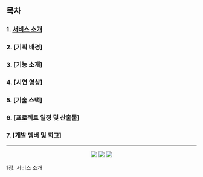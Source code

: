 ## 목차

### 1. [서비스 소개](#1장.-서비스-소개)
### 2. [기획 배경]
### 3. [기능 소개]
### 4. [시연 영상]
### 5. [기술 스택]
### 6. [프로젝트 일정 및 산출물]
### 7. [개발 멤버 및 회고]

---
<div align="center">
	<img src="https://img.shields.io/badge/Java-007396?style=flat&logo=Java&logoColor=white" />
	<img src="https://img.shields.io/badge/HTML5-E34F26?style=flat&logo=HTML5&logoColor=white" />
	<img src="https://img.shields.io/badge/CSS3-1572B6?style=flat&logo=CSS3&logoColor=white" />
</div>

1장. 서비스 소개
